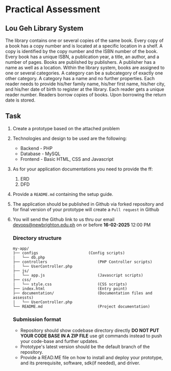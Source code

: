# **Practical Assessment**
## **Lou Geh Library System**
The library contains one or several copies of the same book. Every
copy of a book has a copy number and is located at a specific
location in a shelf. A copy is identified by the copy number and the
ISBN number of the book. Every book has a unique ISBN, a
publication year, a title, an author, and a number of pages. Books
are published by publishers. A publisher has a name as well as a
location. Within the library system, books are assigned to one or
several categories. A category can be a subcategory of exactly one
other category. A category has a name and no further properties.
Each reader needs to provide his/her family name, his/her first
name, his/her city, and his/her date of birth to register at the
library. Each reader gets a unique reader number. Readers borrow
copies of books. Upon borrowing the return date is stored.

## **Task**
1. Create a prototype based on the attached problem
2. Technologies and design to be used are the following:
    * Backend -  PHP
    * Database - MySQL
    * Frontend - Basic HTML, CSS and Javascript
3. As for your application documentations you need to provide the ff:
   1. ERD
   2. DFD
4. Provide a ```README.md``` containing the setup guide.
5. The application should be published in Github via forked repository and for final version of your prototype will create a ```Pull request``` in Github 
6. You will send the Github link to us thru our email devops@newbrighton.edu.ph on or before **16-02-2025** 12:00 PM


    ### **Directory structure**
    ```
    my-app/
    ├── configs                      (Config scripts)
    |   └── db.php
    ├── controllers                      (PHP Controller scripts)
    |   └── UserController.php
    ├── js/
    |   └── app.js                       (Javascript scripts)
    ├── css/
    |   └── style.css                    (CSS scripts)
    ├── index.html                       (Entry point)
    ├── documentation/                   (Documentation files and assessts)
    |   └── UserController.php
    └── README.md                        (Project documentation)
    ```
    ### **Submission format**
    - Repository should show codebase directory directly **DO NOT PUT YOUR CODE BASE IN A ZIP FILE** use git commands instead to push your code-base and further updates.
    - Prototype's latest version should be the default branch of the repository.
    - Provide a READ.ME file on how to install and deploy your prototype, and its prerequisite, software, sdk(if needed), and driver.
